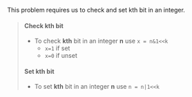 This problem requires us to check and set kth bit in an integer.

> #### Check **kth** bit
> - To check **kth** bit in an integer **n** use `x = n&1<<k`
>   - `x=1` if set
>   - `x=0` if unset
> #### Set **kth** bit
> - To set **kth** bit in an integer **n** use `n = n|1<<k`
